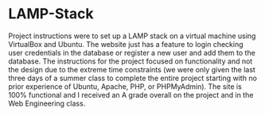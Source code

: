 # LAMP-Stack
Project instructions were to set up a LAMP stack on a virtual machine using VirtualBox and Ubuntu. The website just has a feature to login checking user credentials in the database or register a new user and add them to the database. The instructions for the project focused on functionality and not the design due to the extreme time constraints (we were only given the last three days of a summer class to complete the entire project starting with no prior experience of Ubuntu, Apache, PHP, or PHPMyAdmin). The site is 100% functional and I received an A grade overall on the project and in the Web Engineering class.
